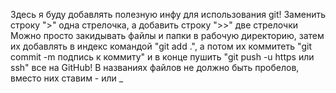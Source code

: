 Здесь я буду добавлять полезную инфу для использования git!
Заменить строку ">" одна стрелочка, а добавить строку ">>" две стрелочки
Можно просто закидывать файлы и папки в рабочую директорию, затем их добавлять в индекс командой "git add .", а потом их коммитеть "git commit -m подпись к коммиту" и в конце пушить "git push -u https или ssh" все на  GitHub!
В названиях файлов не должно быть пробелов, вместо них ставим - или _
